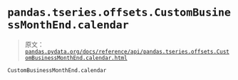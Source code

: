 # `pandas.tseries.offsets.CustomBusinessMonthEnd.calendar`

> 原文：[`pandas.pydata.org/docs/reference/api/pandas.tseries.offsets.CustomBusinessMonthEnd.calendar.html`](https://pandas.pydata.org/docs/reference/api/pandas.tseries.offsets.CustomBusinessMonthEnd.calendar.html)

```py
CustomBusinessMonthEnd.calendar
```
